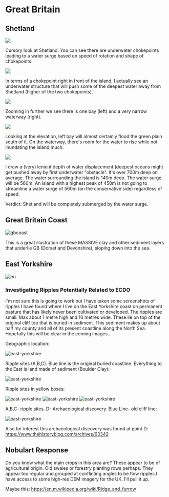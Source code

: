 # Great Britain

## Shetland

![](img/shetland1.png "")

Cursory look at Shetland. You can see there are underwater chokepoints leading to a water surge based on speed of rotation and shape of chokepoints.

![](img/shetland2.png "")

In terms of a chokepoint right in front of the island, I actually see an underwater structure that will push some of the deepest water away from Shetland (higher of the two chokepoints).

![](img/shetland3.png "")

Zooming in further we see there is one bay (left) and a very narrow waterway (right).

![](img/shetland4.png "")

Looking at the elevation, left bay will almost certainly flood the green plain south of it. On the waterway, there's room for the water to rise while not inundating the island much.

![](img/shetland5.png "")

I drew a (very) lenient depth of water displacement (deepest oceans might get pushed away by first underwater "obstacle". It's over 700m deep on average. The water surrounding the island is 140m deep. The water surge will be 560m. An island with a highest peak of 450m is not going to streamline a water surge of 560m (on the conservative side) regardless of speed.

Verdict: Shetland will be completely submerged by the water surge.

## Great Britain Coast

![gbcoast](img/great-britain-coast.jpg "gbcoast")

This is a great illustration of these MASSIVE clay and other sediment layers that underlie GB (Dorset and Devonshire), sloping down into the sea.

## East Yorkshire

![eu](img/east-yorkshire.png "eu")

### Investigating Ripples Potentially Related to ECDO

I'm not sure this is going to work but I have taken some screenshots of ripples I have found where I live on the East Yorkshire coast on permanent pasture that has likely never been cultivated or developed. The ripples are small. Max about 1 metre high and 10 metres wide. These lie on top of the original cliff top that is buried in sediment. This sediment makes up about half my county and all of its present coastline along the North Sea. Hopefully this will be clear in the coming images...

Geographic location:

![east-yorkshire](img/east-yorkshire1.jpg "east yorkshire")

Ripple sites (A,B,C). Blue line is the original buried coastline. Everything to the East is land made of sediment (Boulder Clay):

![east-yorkshire](img/east-yorkshire2.jpg "east yorkshire")

Ripple sites in yellow boxes:

![east-yorkshire](img/east-yorkshire3.jpg "east yorkshire")
![east-yorkshire](img/east-yorkshire4.jpg "east yorkshire")
![east-yorkshire](img/east-yorkshire5.jpg "east yorkshire")

A,B,C- ripple sites. D- Archaeological discovery. Blue Line- old cliff line:

![east-yorkshire](img/east-yorkshire6.jpg "east yorkshire")

Also for interest this archaeological discovery was found at point D: https://www.thehistoryblog.com/archives/63342

## Nobulart Response

Do you know what the main crops in this area are? These appear to be of agricultural origin. Old swales or forestry planting rows perhaps. They appear too regular and grouped at conflicting angles to be flow ripples.I have access to some high-res DEM imagery for the UK. I'll pull it up.

Maybe this: https://en.m.wikipedia.org/wiki/Ridge_and_furrow